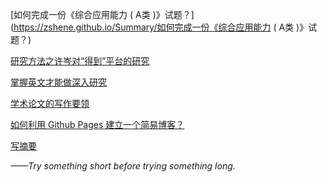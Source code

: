 [如何完成一份《综合应用能力 ( A类 )》试题？](https://zshene.github.io/Summary/如何完成一份《综合应用能力 ( A类 )》试题？)<br>

[研究方法之许岑对“得到”平台的研究](https://zshene.github.io/Summary/研究方法之许岑对”得到“平台的研究)<br>

[掌握英文才能做深入研究](https://zshene.github.io/Summary/掌握英文才能做深入研究)<br>

[学术论文的写作要领](https://zshene.github.io/Summary/学术论文的写作要领)<br>

[如何利用 Github Pages 建立一个简易博客？](https://zshene.github.io/Summary/建博客)<br>

[写摘要](https://zshene.github.io/Summary/写摘要)<br>



*——Try something short before trying something long.*

